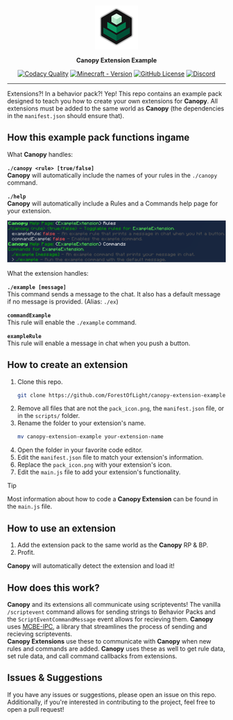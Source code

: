 <div align="center">
    <a href="./pack_icon.png">
        <img src="./pack_icon.png" alt="Canopy Extension Example Icon" width="100" height="100">
    </a>
    <p><b>Canopy Extension Example</b></p>

[![Codacy Quality](https://app.codacy.com/project/badge/Grade/10040a714ad84a2f912d4dae9d3f6e57)](https://app.codacy.com/gh/ForestOfLight/Canopy-Extension-Example/dashboard?utm_source=gh&utm_medium=referral&utm_content=&utm_campaign=Badge_grade)
[![Minecraft - Version](https://img.shields.io/badge/Minecraft-v1.21.70_(Bedrock)-brightgreen)](https://feedback.minecraft.net/hc/en-us/sections/360001186971-Release-Changelogs)
[![GitHub License](https://img.shields.io/github/license/forestoflight/canopy-extension-example)](LICENSE)
[![Discord](https://badgen.net/discord/members/9KGche8fxm?icon=discord&label=Discord&list=what)](https://discord.gg/9KGche8fxm)
</div>

---

Extensions?! In a behavior pack?! Yep! This repo contains an example pack designed to teach you how to create your own extensions for **Canopy**. All extensions must be added to the same world as **Canopy** (the dependencies in the `manifest.json` should ensure that).

## How this example pack functions ingame

What **Canopy** handles:

**`./canopy <rule> [true/false]`**  
**Canopy** will automatically include the names of your rules in the `./canopy` command.

**`./help`**  
**Canopy** will automatically include a Rules and a Commands help page for your extension.

![Help Page](./example_help.png)

What the extension handles:

**`./example [message]`**  
This command sends a message to the chat. It also has a default message if no message is provided. (Alias: `./ex`)

**`commandExample`**  
This rule will enable the `./example` command.

**`exampleRule`**  
This rule will enable a message in chat when you push a button.

## How to create an extension

1. Clone this repo.   
    ```sh
    git clone https://github.com/ForestOfLight/canopy-extension-example.git
    ```
2. Remove all files that are not the `pack_icon.png`, the `manifest.json` file, or in the `scripts/` folder.
3. Rename the folder to your extension's name.   
    ```sh
    mv canopy-extension-example your-extension-name
    ```
4. Open the folder in your favorite code editor.
5. Edit the `manifest.json` file to match your extension's information.
6. Replace the `pack_icon.png` with your extension's icon.
7. Edit the `main.js` file to add your extension's functionality.

> [!TIP]
> Most information about how to code a **Canopy Extension** can be found in the `main.js` file.

## How to use an extension

1. Add the extension pack to the same world as the **Canopy** RP & BP.
2. Profit.

**Canopy** will automatically detect the extension and load it!

## How does this work?

**Canopy** and its extensions all communicate using scriptevents! The vanilla `/scriptevent` command allows for sending strings to Behavior Packs and the `ScriptEventCommandMessage` event allows for recieving them. **Canopy** uses [MCBE-IPC](https://https://github.com/OmniacDev/MCBE-IPC), a library that streamlines the process of sending and recieving scriptevents.  
**Canopy Extensions** use these to communicate with **Canopy** when new rules and commands are added. **Canopy** uses these as well to get rule data, set rule data, and call command callbacks from extensions.  

## Issues & Suggestions

If you have any issues or suggestions, please open an issue on this repo. Additionally, if you're interested in contributing to the project, feel free to open a pull request! 
